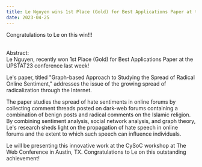 ```yaml
---
title: Le Nguyen wins 1st Place (Gold) for Best Applications Paper at the UPSTAT23 conference
date: 2023-04-25
---
```


Congratulations to Le on this win!!!

<!--more-->

<br>Abstract: </br> Le Nguyen, recently won 1st Place (Gold) for Best Applications Paper at the UPSTAT23 conference last week!

Le's paper, titled "Graph-based Approach to Studying the Spread of Radical Online Sentiment," addresses the issue of the growing spread of radicalization through the Internet.

The paper studies the spread of hate sentiments in online forums by collecting comment threads posted on dark-web forums containing a combination of benign posts and radical comments on the Islamic religion. By combining sentiment analysis, social network analysis, and graph theory, Le's research sheds light on the propagation of hate speech in online forums and the extent to which such speech can influence individuals.

Le will be presenting this innovative work at the CySoC workshop at The Web Conference in Austin, TX. Congratulations to Le on this outstanding achievement!